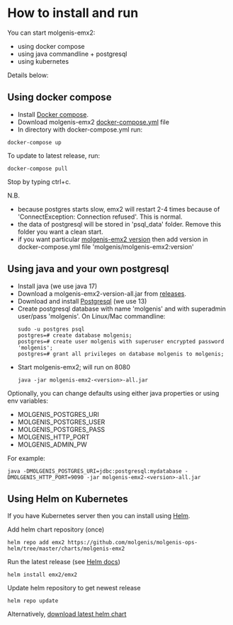 # How to install and run

You can start molgenis-emx2:

* using docker compose
* using java commandline + postgresql
* using kubernetes

Details below:

## Using docker compose

* Install [Docker compose](https://docs.docker.com/compose/install/).
* Download
  molgenis-emx2 <a href="https://raw.githubusercontent.com/mswertz/molgenis-emx2/master/docker-compose.yml" download>
  docker-compose.yml</a> file
* In directory with docker-compose.yml run:

```
docker-compose up
``` 

To update to latest release, run:

```console
docker-compose pull
```

Stop by typing ctrl+c.

N.B.

* because postgres starts slow, emx2 will restart 2-4 times because of 'ConnectException: Connection refused'. This is
  normal.
* the data of postgresql will be stored in 'psql_data' folder. Remove this folder you want a clean start.
* if you want
  particular [molgenis-emx2 version](https://hub.docker.com/repository/registry-1.docker.io/mswertz/emx2/tags?page=1)
  then add version in docker-compose.yml file 'molgenis/molgenis-emx2:version'

## Using java and your own postgresql

* Install java (we use java 17)
* Download a molgenis-emx2-version-all.jar from [releases](https://github.com/molgenis/molgenis-emx2/releases).
* Download and install [Postgresql](https://www.postgresql.org/download/) (we use 13)
* Create postgresql database with name 'molgenis' and with superadmin user/pass 'molgenis'. On Linux/Mac commandline:
    ```console
    sudo -u postgres psql
    postgres=# create database molgenis;
    postgres=# create user molgenis with superuser encrypted password 'molgenis';
    postgres=# grant all privileges on database molgenis to molgenis;
    ```
* Start molgenis-emx2; will run on 8080
    ```console
    java -jar molgenis-emx2-<version>-all.jar
    ```

Optionally, you can change defaults using either java properties or using env variables:

* MOLGENIS_POSTGRES_URI
* MOLGENIS_POSTGRES_USER
* MOLGENIS_POSTGRES_PASS
* MOLGENIS_HTTP_PORT
* MOLGENIS_ADMIN_PW

For example:

```console
java -DMOLGENIS_POSTGRES_URI=jdbc:postgresql:mydatabase -DMOLGENIS_HTTP_PORT=9090 -jar molgenis-emx2-<version>-all.jar
```

## Using Helm on Kubernetes

If you have Kubernetes server then you can install using [Helm](https://helm.sh/docs/).

Add helm chart repository (once)

```console
helm repo add emx2 https://github.com/molgenis/molgenis-ops-helm/tree/master/charts/molgenis-emx2
```

Run the latest release (see [Helm docs](https://helm.sh/docs/intro/using_helm/))

```console
helm install emx2/emx2
```

Update helm repository to get newest release

```console
helm repo update
```

Alternatively, [download latest helm chart](https://github.com/mswertz/molgenis-emx2/tree/master/docs/helm-charts)
